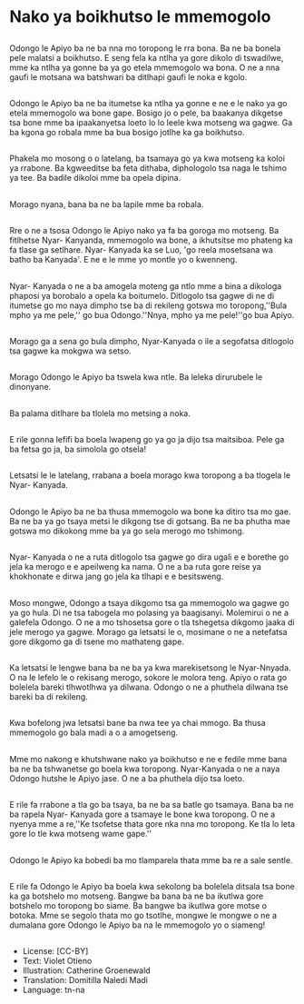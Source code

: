 # Nako ya boikhutso le mmemogolo

##
Odongo le Apiyo ba ne ba nna mo toropong le rra bona. Ba ne ba bonela pele malatsi a boikhutso. E seng fela ka ntlha ya gore dikolo di tswadilwe, mme ka ntlha ya gonne ba ya go etela mmemogolo wa bona. O ne a nna gaufi le motsana wa batshwari ba ditlhapi gaufi le noka e kgolo.

##
Odongo le Apiyo ba ne ba itumetse ka ntlha ya gonne e ne e le nako ya go etela mmemogolo wa bone gape. Bosigo jo o pele, ba baakanya dikgetse tsa bone mme ba ipaakanyetsa loeto lo lo leele kwa motseng wa gagwe. Ga ba kgona go robala mme ba bua bosigo jotlhe ka ga boikhutso.

##
Phakela mo mosong o o latelang, ba tsamaya go ya kwa motseng ka koloi ya rrabone. Ba kgweeditse ba feta dithaba, diphologolo tsa naga le tshimo ya tee. Ba badile dikoloi mme ba opela dipina.

##
Morago nyana, bana ba ne ba lapile mme ba robala.

##
Rre o ne a tsosa Odongo le Apiyo nako ya fa ba goroga mo motseng. Ba fitlhetse Nyar- Kanyanda, mmemogolo wa bone, a ikhutsitse mo phateng ka fa tlase ga setlhare. Nyar- Kanyada ka se Luo, 'go reela mosetsana wa batho ba Kanyada'. E ne e le mme yo montle yo o kwenneng.

##
Nyar- Kanyada o ne a ba amogela moteng ga ntlo mme a bina a dikologa phaposi ya borobalo a opela ka boitumelo. Ditlogolo tsa gagwe di ne di itumetse go mo naya dimpho tse ba di rekileng gotswa mo toropong,''Bula mpho ya me pele,'' go bua Odongo.''Nnya, mpho ya me pele!''go bua Apiyo.

##
Morago ga a sena go bula dimpho, Nyar-Kanyada o ile a segofatsa ditlogolo tsa gagwe ka mokgwa wa setso.

##
Morago Odongo le Apiyo ba tswela kwa ntle. Ba leleka dirurubele le dinonyane.

##
Ba palama ditlhare ba tlolela mo metsing a noka.

##
E rile gonna lefifi ba boela lwapeng go ya go ja dijo tsa maitsiboa. Pele ga ba fetsa go ja, ba simolola go otsela!

##
Letsatsi le le latelang, rrabana a boela morago kwa toropong a ba tlogela le Nyar- Kanyada.

##
Odongo le Apiyo ba ne ba thusa mmemogolo wa bone ka ditiro tsa mo gae. Ba ne ba ya go tsaya metsi le dikgong tse di gotsang. Ba ne ba phutha mae gotswa mo dikokong mme ba ya go sela merogo mo tshimong.

##
Nyar- Kanyada o ne a ruta ditlogolo tsa gagwe go dira ugali e e borethe go jela ka merogo e e apeilweng ka nama. O ne a ba ruta gore reise ya khokhonate e dirwa jang go jela ka tlhapi e e besitsweng.

##
Moso mongwe, Odongo a tsaya dikgomo tsa ga mmemogolo wa gagwe go ya go hula. Di ne tsa tabogela mo polasing ya baagisanyi. Molemirui o ne a galefela Odongo. O ne a mo tshosetsa gore o tla tshegetsa dikgomo jaaka di jele merogo ya gagwe. Morago ga letsatsi le o, mosimane o ne a netefatsa gore dikgomo ga di tsene mo mathateng gape.

##
Ka letsatsi le lengwe bana ba ne ba ya kwa marekisetsong le Nyar-Nnyada. O na le lefelo le o rekisang merogo, sokore le molora teng. Apiyo o rata go bolelela bareki tlhwotlhwa ya dilwana. Odongo o ne a phuthela dilwana tse bareki ba di rekileng.

##
Kwa bofelong jwa letsatsi bane ba nwa tee ya chai mmogo. Ba thusa mmemogolo go bala madi a o a amogetseng.

##
Mme mo nakong e khutshwane nako ya boikhutso e ne e fedile mme bana ba ne ba tshwanetse go boela kwa toropong. Nyar-Kanyada o ne a naya Odongo hutshe le Apiyo jase. O ne a ba phuthela dijo tsa loeto.

##
E rile fa rrabone a tla go ba tsaya, ba ne ba sa batle go tsamaya. Bana ba ne ba rapela Nyar- Kanyada gore a tsamaye le bone kwa toropong. O ne a nyenya mme a re,''Ke tsofetse thata gore nka nna mo toropong. Ke tla lo leta gore lo tle kwa motseng wame gape.''

##
Odongo le Apiyo ka bobedi ba mo tlamparela thata mme ba re a sale sentle.

##
E rile fa Odongo le Apiyo ba boela kwa sekolong ba bolelela ditsala tsa bone ka ga botshelo mo motseng. Bangwe ba bana ba ne ba ikutlwa gore botshelo mo toropong bo siame. Ba bangwe ba ikutlwa gore motse o botoka. Mme se segolo thata mo go tsotlhe, mongwe le mongwe o ne a dumalana gore Odongo le Apiyo ba na le mmemogolo yo o siameng!

##
* License: [CC-BY]
* Text: Violet Otieno
* Illustration: Catherine Groenewald
* Translation: Domitilla Naledi Madi
* Language: tn-na
